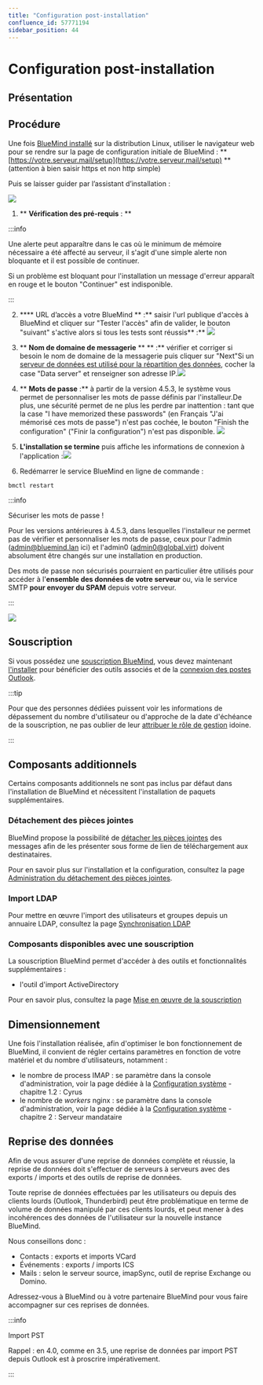 ```yaml
---
title: "Configuration post-installation"
confluence_id: 57771194
sidebar_position: 44
---
```

# Configuration post-installation


## Présentation


## Procédure

Une fois [BlueMind installé](/Guide_d_installation/Installation/) sur la distribution Linux, utiliser le navigateur web pour se rendre sur la page de configuration initiale de BlueMind : ** [https://votre.serveur.mail/setup](https://votre.serveur.mail/setup) ** (attention à bien saisir https et non http simple)

Puis se laisser guider par l’assistant d’installation :

![](../attachments/57771194/72190216.png)

1. ** **Vérification des pré-requis** : **


:::info

Une alerte peut apparaître dans le cas où le minimum de mémoire nécessaire a été affecté au serveur, il s'agit d'une simple alerte non bloquante et il est possible de continuer.

Si un problème est bloquant pour l'installation un message d'erreur apparaît en rouge et le bouton "Continuer" est indisponible.

:::

2. **** URL d’accès a votre BlueMind ** :** saisir l'url publique d'accès à BlueMind et cliquer sur "Tester l'accès" afin de valider, le bouton "suivant" s'active alors si tous les tests sont réussis** :** ![](../attachments/57771194/72190214.png)
3. ** **Nom de domaine de messagerie** ** ** :** vérifier et corriger si besoin le nom de domaine de la messagerie puis cliquer sur "Next"Si un [serveur de données est utilisé pour la répartition des données](/Guide_d_installation/Installation/Installation_avec_répartition_des_données_sur_plusieurs_serveurs/), cocher la case "Data server" et renseigner son adresse IP.![](../attachments/57771194/72190212.png)
4. ** **Mots de passe** :** à partir de la version 4.5.3, le système vous permet de personnaliser les mots de passe définis par l'installeur.De plus, une sécurité permet de ne plus les perdre par inattention : tant que la case "I have memorized these passwords" (en Français "J'ai mémorisé ces mots de passe") n'est pas cochée, le bouton "Finish the configuration" ("Finir la configuration") n'est pas disponible. ![](../attachments/57771194/72190211.png)
5. **L'installation se termine** puis affiche les informations de connexion à l'application :![](../attachments/57771194/72190210.png)

6. Redémarrer le service BlueMind en ligne de commande :


```
bmctl restart
```


:::info

Sécuriser les mots de passe !

Pour les versions antérieures à 4.5.3, dans lesquelles l'installeur ne permet pas de vérifier et personnaliser les mots de passe, ceux pour l'admin ([admin@bluemind.lan](mailto:admin@bluemind.lan) ici) et l'admin0 ([admin0@global.virt](mailto:admin0@global.virt)) doivent absolument être changés sur une installation en production.

Des mots de passe non sécurisés pourraient en particulier être utilisés pour accéder à l'**ensemble des données de votre serveur** ou, via le service SMTP **pour envoyer du SPAM** depuis votre serveur.

:::

![](../attachments/57771194/72190209.png)

## Souscription

Si vous possédez une [souscription BlueMind](/Guide_de_l_administrateur/La_souscription_BlueMind/), vous devez maintenant [l'installer](/Guide_d_installation/Mise_en_œuvre_de_la_souscription/) pour bénéficier des outils associés et de la [connexion des postes Outlook](/Guide_de_l_administrateur/La_souscription_BlueMind/Mise_en_œuvre_de_MAPI_pour_Outlook/).


:::tip

Pour que des personnes dédiées puissent voir les informations de dépassement du nombre d'utilisateur ou d'approche de la date d'échéance de la souscription, ne pas oublier de leur [attribuer le rôle de gestion](/Guide_d_installation/Mise_en_œuvre_de_la_souscription/#Miseenoeuvredelasouscription-attr-role) idoine.

:::

## Composants additionnels

Certains composants additionnels ne sont pas inclus par défaut dans l'installation de BlueMind et nécessitent l'installation de paquets supplémentaires.

### Détachement des pièces jointes

BlueMind propose la possibilité de [détacher les pièces jointes](/Guide_de_l_utilisateur/La_messagerie/Fichiers_volumineux_et_détachement_des_pièces_jointes/) des messages afin de les présenter sous forme de lien de téléchargement aux destinataires.

Pour en savoir plus sur l'installation et la configuration, consultez la page [Administration du détachement des pièces jointes](/Guide_de_l_administrateur/Configuration/Détachement_des_pièces_jointes/).

### Import LDAP

Pour mettre en œuvre l'import des utilisateurs et groupes depuis un annuaire LDAP, consultez la page [Synchronisation LDAP](/Guide_de_l_administrateur/Gestion_des_entités/Synchronisation_LDAP/)

### Composants disponibles avec une souscription

La souscription BlueMind permet d'accéder à des outils et fonctionnalités supplémentaires :

- l'outil d'import ActiveDirectory


Pour en savoir plus, consultez la page [Mise en œuvre de la souscription](/Guide_d_installation/Mise_en_œuvre_de_la_souscription/)

## Dimensionnement

Une fois l'installation réalisée, afin d'optimiser le bon fonctionnement de BlueMind, il convient de régler certains paramètres en fonction de votre matériel et du nombre d'utilisateurs, notamment :

- le nombre de process IMAP : se paramètre dans la console d'administration, voir la page dédiée à la [Configuration système](/Guide_de_l_administrateur/Configuration/Configuration_système/) - chapitre 1.2 : Cyrus
- le nombre de *workers* nginx : se paramètre dans la console d'administration, voir la page dédiée à la [Configuration système](/Guide_de_l_administrateur/Configuration/Configuration_système/) - chapitre 2 : Serveur mandataire


## Reprise des données

Afin de vous assurer d'une reprise de données complète et réussie, la reprise de données doit s'effectuer de serveurs à serveurs avec des exports / imports et des outils de reprise de données.

Toute reprise de données effectuées par les utilisateurs ou depuis des clients lourds (Outlook, Thunderbird) peut être problématique en terme de volume de données manipulé par ces clients lourds, et peut mener à des incohérences des données de l'utilisateur sur la nouvelle instance BlueMind.

Nous conseillons donc :

- Contacts : exports et imports VCard
- Événements : exports / imports ICS
- Mails : selon le serveur source, imapSync, outil de reprise Exchange ou Domino.


Adressez-vous à BlueMind ou à votre partenaire BlueMind pour vous faire accompagner sur ces reprises de données.


:::info

Import PST

Rappel : en 4.0, comme en 3.5, une reprise de données par import PST depuis Outlook est à proscrire impérativement.

:::


